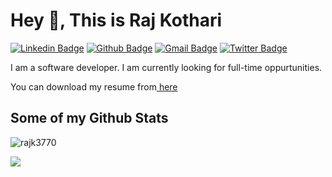 <h1 align='left'>Hey 👋, This is Raj Kothari</h1>

[![Linkedin Badge](https://img.shields.io/badge/-rajk3770-0072b1?style=flat&logo=Linkedin&logoColor=white&link=https://www.linkedin.com/in/rajk3770/)](https://www.linkedin.com/in/rajk3770/) [![Github Badge](https://img.shields.io/badge/-rajk3770-grey?style=flat&logo=github&logoColor=white&link=https://github.com/rajk3770/)](https://www.github.com/rajk3770/) [![Gmail Badge](https://img.shields.io/badge/-rajk3770@gmail.com-c14438?style=flat&logo=Gmail&logoColor=white&link=mailto:rajk3770@gmail.com)](mailto:rajk3770@gmail.com) [![Twitter Badge](https://img.shields.io/badge/-rajk3770-00acee?style=flat&logo=twitter&logoColor=white&link=https://twitter.com/rajk3770/)](https://www.twitter.com/rajk3770/) <p align='left'>I am a software developer. I am currently looking for full-time oppurtunities.</p><p align='left'> You can download my resume from<a href="https://drive.google.com/file/d/1NnKQa1Xx_YseHShqvyEcdhEHIoT2WvoP/view?usp=sharing"> here</a></p><h2 align='left'>Some of my Github Stats</h2>

<p align=left> <img src=https://komarev.com/ghpvc/?username=rajk3770 alt=rajk3770 /> </p><img src=https://github-readme-stats.vercel.app/api?username=rajk3770&show_icons=false>
